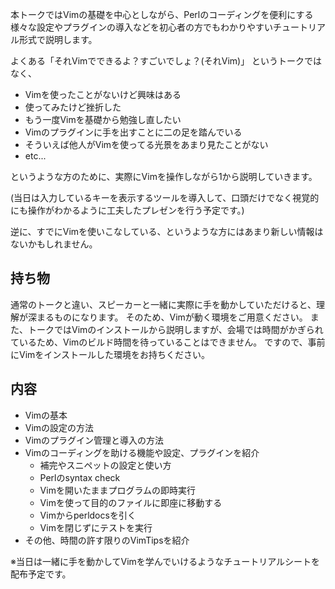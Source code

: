 本トークではVimの基礎を中心としながら、Perlのコーディングを便利にする様々な設定やプラグインの導入などを初心者の方でもわかりやすいチュートリアル形式で説明します。

よくある「それVimでできるよ？すごいでしょ？(それVim)」 というトークではなく、

- Vimを使ったことがないけど興味はある
- 使ってみたけど挫折した
- もう一度Vimを基礎から勉強し直したい
- Vimのプラグインに手を出すことに二の足を踏んでいる
- そういえば他人がVimを使ってる光景をあまり見たことがない
- etc...

というような方のために、実際にVimを操作しながら1から説明していきます。

(当日は入力しているキーを表示するツールを導入して、口頭だけでなく視覚的にも操作がわかるように工夫したプレゼンを行う予定です。)

逆に、すでにVimを使いこなしている、というような方にはあまり新しい情報はないかもしれません。

## 持ち物

通常のトークと違い、スピーカーと一緒に実際に手を動かしていただけると、理解が深まるものになります。 そのため、Vimが動く環境をご用意ください。
また、トークではVimのインストールから説明しますが、会場では時間がかぎられているため、Vimのビルド時間を待っていることはできません。
ですので、事前にVimをインストールした環境をお持ちください。

## 内容

- Vimの基本
- Vimの設定の方法
- Vimのプラグイン管理と導入の方法
- Vimのコーディングを助ける機能や設定、プラグインを紹介
    - 補完やスニペットの設定と使い方
    - Perlのsyntax check
    - Vimを開いたままプログラムの即時実行
    - Vimを使って目的のファイルに即座に移動する
    - Vimからperldocsを引く
    - Vimを閉じずにテストを実行
- その他、時間の許す限りのVimTipsを紹介

※当日は一緒に手を動かしてVimを学んでいけるようなチュートリアルシートを配布予定です。

